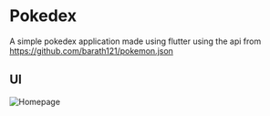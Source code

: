 # Pokedex
A simple pokedex application made using flutter using the api from https://github.com/barath121/pokemon.json

## UI 
![Homepage](https://github.com/kriticalflare/Pokedex/blob/master/demo/GIF-191207_223529.gif)

